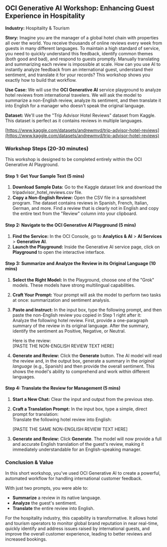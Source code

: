 ## **OCI Generative AI Workshop: Enhancing Guest Experience in Hospitality**

**Industry:** Hospitality & Tourism

**Story:** Imagine you are the manager of a global hotel chain with properties all over the world. You receive thousands of online reviews every week from guests in many different languages. To maintain a high standard of service, you need to quickly understand this feedback, identify common themes (both good and bad), and respond to guests promptly. Manually translating and summarizing each review is impossible at scale. How can you use AI to instantly analyze feedback from an international guest, understand their sentiment, and translate it for your records? This workshop shows you exactly how to build that workflow.

**Use Case:** We will use the **OCI Generative AI** service playground to analyze hotel reviews from international travelers. We will ask the model to summarize a non-English review, analyze its sentiment, and then translate it into English for a manager who doesn't speak the original language.

**Dataset:** We'll use the "Trip Advisor Hotel Reviews" dataset from Kaggle. This dataset is perfect as it contains reviews in multiple languages.

[https://www.kaggle.com/datasets/andrewmvd/trip-advisor-hotel-reviews](https://www.kaggle.com/datasets/andrewmvd/trip-advisor-hotel-reviews)

### **Workshop Steps (20-30 minutes)**

This workshop is designed to be completed entirely within the OCI Generative AI Playground.

#### **Step 1: Get Your Sample Text (5 mins)**

1. **Download Sample Data:** Go to the Kaggle dataset link and download the tripadvisor\_hotel\_reviews.csv file.  
2. **Copy a Non-English Review:** Open the CSV file in a spreadsheet program. The dataset contains reviews in Spanish, French, Italian, German, and more. Find a review that is clearly not in English and copy the entire text from the "Review" column into your clipboard.

#### **Step 2: Navigate to the OCI Generative AI Playground (5 mins)**

1. **Find the Service:** In the OCI Console, go to **Analytics & AI** \> **AI Services** \> **Generative AI**.  
2. **Launch the Playground:** Inside the Generative AI service page, click on **Playground** to open the interactive interface.

#### **Step 3: Summarize and Analyze the Review in its Original Language (10 mins)**

1. **Select the Right Model:** In the Playground, choose one of the "Grok" models. These models have strong multilingual capabilities.  
2. **Craft Your Prompt:** Your prompt will ask the model to perform two tasks at once: summarization and sentiment analysis.  
3. **Paste and Instruct:** In the input box, type the following prompt, and then paste the non-English review you copied in Step 1 right after it:  
   Analyze the following hotel review. First, provide a one-paragraph summary of the review in its original language. After the summary, identify the sentiment as Positive, Negative, or Neutral.

   Here is the review:  
   \[PASTE THE NON-ENGLISH REVIEW TEXT HERE\]

4. **Generate and Review:** Click the **Generate** button. The AI model will read the review and, in the output box, generate a summary in the *original language* (e.g., Spanish) and then provide the overall sentiment. This shows the model's ability to comprehend and work within different languages.

#### **Step 4: Translate the Review for Management (5 mins)**

1. **Start a New Chat:** Clear the input and output from the previous step.  
2. **Craft a Translation Prompt:** In the input box, type a simple, direct prompt for translation:  
   Translate the following hotel review into English:

   \[PASTE THE SAME NON-ENGLISH REVIEW TEXT HERE\]

3. **Generate and Review:** Click **Generate**. The model will now provide a full and accurate English translation of the guest's review, making it immediately understandable for an English-speaking manager.

### **Conclusion & Value**

In this short workshop, you've used OCI Generative AI to create a powerful, automated workflow for handling international customer feedback.

With just two prompts, you were able to:

* **Summarize** a review in its native language.  
* **Analyze** the guest's sentiment.  
* **Translate** the entire review into English.

For the hospitality industry, this capability is transformative. It allows hotel and tourism operators to monitor global brand reputation in near real-time, quickly identify and address issues raised by international guests, and improve the overall customer experience, leading to better reviews and increased bookings.
